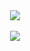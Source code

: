 <div align= "center">
    <img src="https://capsule-render.vercel.app/api?type=waving&color=gradient&height=120&text=Welcome%20to%20Spring&animation=fadeIn&fontColor=000000&fontSize=50" />
</div>
<br>
<div align="center">    
    <img src="https://capsule-render.vercel.app/api?type=waving&height=90&section=footer" />    
</div>
